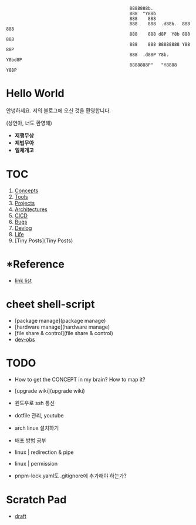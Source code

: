 

                                                   8888888b.
                                                   888  "Y88b
                                                   888    888
                                                   888    888  .d88b.  888  888
                                                   888    888 d8P  Y8b 888  888
                                                   888    888 88888888 Y88  88P
                                                   888  .d88P Y8b.      Y8bd8P
                                                   8888888P"   "Y8888    Y88P




# Hello World

안녕하세요. 저의 블로그에 오신 것을 환영합니다.

(상연아, 너도 환영해)

- **제행무상**
- **제법무아**
- **일체개고**

# TOC

1. [Concepts](Concepts)
2. [Tools](Tools)
3. [Projects](Projects)
4. [Architectures](Architectures)
5. [CICD](CICD)
6. [Bugs](Bugs)
7. [Devlog](Devlog)
8. [Life](Life)
9. [Tiny Posts](Tiny Posts)

# \*Reference

- [link list](link-list)

# cheet shell-script

- [package manage](package manage)
- [hardware manage](hardware manage)
- [file share & control](file share & control)
- [dev-obs](dev-obs)

# TODO

- How to get the CONCEPT in my brain? How to map it?
- [upgrade wiki](upgrade wiki)

- 윈도우로 ssh 통신
- dotfile 관리, youtube
- arch linux 설치하기
- 배포 방법 공부
- linux | redirection & pipe
- linux | permission
- pnpm-lock.yaml도 .gitignore에 추가해야 하는가?


# Scratch Pad

- [draft](draft)
